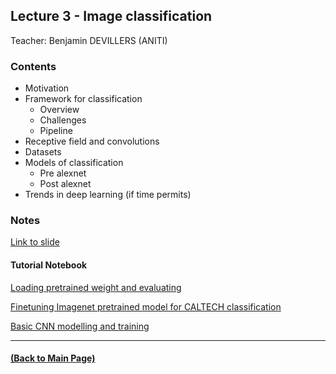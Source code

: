 ## Lecture 3 - Image classification
Teacher: Benjamin DEVILLERS (ANITI)

<!-- 
### Lecture video
View the recorded lecture [here](https://drive.google.com/file/d/1BGqIXvroBuZlWhiIXTXqhB-VgZGXTx9j/view?usp=sharing)  (this will only be available for approximately 6 weeks after the course)
-->

### Contents

* Motivation
* Framework for classification
  * Overview 
  * Challenges 
  * Pipeline 
* Receptive field and convolutions
* Datasets 
* Models of classification
  * Pre alexnet
  * Post alexnet 
* Trends in deep learning (if time permits)

### Notes

[Link to slide](https://docs.google.com/presentation/d/16at3NRRwaT3wM6SX9UizldGB3Y-1bTFec3ODio2CXzA/edit?usp=sharing)

#### Tutorial Notebook

[Loading pretrained weight and evaluating](https://colab.research.google.com/drive/19C0zIl9KHJmjKn075J502byFFc1mzogL?usp=sharing)

[Finetuning Imagenet pretrained model for CALTECH classification](https://colab.research.google.com/drive/1OQFlGJJVQ9BsBpq7uEK342yVWIJ0qofW?usp=sharing)

[Basic CNN modelling and training](https://colab.research.google.com/drive/1gqjT2F8llFGZb4IVAXxcKogfXtiFDHUw?usp=sharing)

---
#### [(Back to Main Page)](../index.md)
